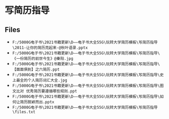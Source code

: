 # 写简历指导

## Files

- `F:/5000G电子书\2021书籍更新\D——电子书大全55G\玩转大学简历模板\写简历指导\2011-让你的简历亮起来-@秋叶语录.pptx`
- `F:/5000G电子书\2021书籍更新\D——电子书大全55G\玩转大学简历模板\写简历指导\《一份简历的前世今生》@秦阳.jpg`
- `F:/5000G电子书\2021书籍更新\D——电子书大全55G\玩转大学简历模板\写简历指导\【面面俱到】之六简历.ppt`
- `F:/5000G电子书\2021书籍更新\D——电子书大全55G\玩转大学简历模板\写简历指导\史上最全的个人简历词汇大全.jpg`
- `F:/5000G电子书\2021书籍更新\D——电子书大全55G\玩转大学简历模板\写简历指导\图文比对 优秀简历要遵循哪些规则.ppt`
- `F:/5000G电子书\2021书籍更新\D——电子书大全55G\玩转大学简历模板\写简历指导\如何让简历脱颖而出.pptx`
- `F:/5000G电子书\2021书籍更新\D——电子书大全55G\玩转大学简历模板\写简历指导\files.txt`
